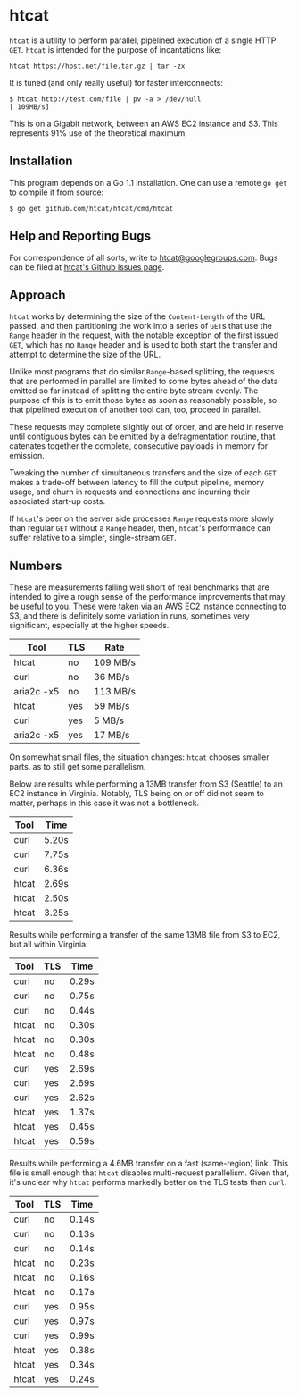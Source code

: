 # htcat #

`htcat` is a utility to perform parallel, pipelined execution of a
single HTTP `GET`.  `htcat` is intended for the purpose of
incantations like:

    htcat https://host.net/file.tar.gz | tar -zx

It is tuned (and only really useful) for faster interconnects:

    $ htcat http://test.com/file | pv -a > /dev/null
    [ 109MB/s]

This is on a Gigabit network, between an AWS EC2 instance and S3.
This represents 91% use of the theoretical maximum.

## Installation ##

This program depends on a Go 1.1 installation.  One can use a remote
`go get` to compile it from source:

    $ go get github.com/htcat/htcat/cmd/htcat

## Help and Reporting Bugs ##

For correspondence of all sorts, write to <htcat@googlegroups.com>.
Bugs can be filed at
[htcat's Github Issues page](https://github.com/htcat/htcat/issues).

## Approach ##

`htcat` works by determining the size of the `Content-Length` of the
URL passed, and then partitioning the work into a series of `GET`s
that use the `Range` header in the request, with the notable exception
of the first issued `GET`, which has no `Range` header and is used to
both start the transfer and attempt to determine the size of the URL.

Unlike most programs that do similar `Range`-based splitting, the
requests that are performed in parallel are limited to some bytes
ahead of the data emitted so far instead of splitting the entire byte
stream evenly.  The purpose of this is to emit those bytes as soon as
reasonably possible, so that pipelined execution of another tool can,
too, proceed in parallel.

These requests may complete slightly out of order, and are held in
reserve until contiguous bytes can be emitted by a defragmentation
routine, that catenates together the complete, consecutive payloads in
memory for emission.

Tweaking the number of simultaneous transfers and the size of each
`GET` makes a trade-off between latency to fill the output pipeline,
memory usage, and churn in requests and connections and incurring
their associated start-up costs.

If `htcat`'s peer on the server side processes `Range` requests more
slowly than regular `GET` without a `Range` header, then, `htcat`'s
performance can suffer relative to a simpler, single-stream `GET`.

## Numbers ##

These are measurements falling well short of real benchmarks that are
intended to give a rough sense of the performance improvements that
may be useful to you.  These were taken via an AWS EC2 instance
connecting to S3, and there is definitely some variation in runs,
sometimes very significant, especially at the higher speeds.

|Tool       | TLS | Rate     |
|-----------|-----|----------|
|htcat      | no  | 109 MB/s |
|curl       | no  | 36 MB/s  |
|aria2c -x5 | no  | 113 MB/s |
|htcat      | yes | 59 MB/s  |
|curl       | yes | 5 MB/s   |
|aria2c -x5 | yes | 17 MB/s  |

On somewhat small files, the situation changes: `htcat` chooses
smaller parts, as to still get some parallelism.

Below are results while performing a 13MB transfer from S3 (Seattle)
to an EC2 instance in Virginia.  Notably, TLS being on or off did not
seem to matter, perhaps in this case it was not a bottleneck.

| Tool   | Time     |
|--------|----------|
| curl   | 5.20s    |
| curl   | 7.75s    |
| curl   | 6.36s    |
| htcat  | 2.69s    |
| htcat  | 2.50s    |
| htcat  | 3.25s    |

Results while performing a transfer of the same 13MB file from S3 to
EC2, but all within Virginia:

| Tool       | TLS | Time     |
|------------|-----|----------|
| curl       | no  | 0.29s    |
| curl       | no  | 0.75s    |
| curl       | no  | 0.44s    |
| htcat      | no  | 0.30s    |
| htcat      | no  | 0.30s    |
| htcat      | no  | 0.48s    |
| curl       | yes | 2.69s    |
| curl       | yes | 2.69s    |
| curl       | yes | 2.62s    |
| htcat      | yes | 1.37s    |
| htcat      | yes | 0.45s    |
| htcat      | yes | 0.59s    |

Results while performing a 4.6MB transfer on a fast (same-region)
link.  This file is small enough that `htcat` disables multi-request
parallelism.  Given that, it's unclear why `htcat` performs markedly
better on the TLS tests than `curl`.

| Tool       | TLS | Time     |
|------------|-----|----------|
| curl       | no  | 0.14s    |
| curl       | no  | 0.13s    |
| curl       | no  | 0.14s    |
| htcat      | no  | 0.23s    |
| htcat      | no  | 0.16s    |
| htcat      | no  | 0.17s    |
| curl       | yes | 0.95s    |
| curl       | yes | 0.97s    |
| curl       | yes | 0.99s    |
| htcat      | yes | 0.38s    |
| htcat      | yes | 0.34s    |
| htcat      | yes | 0.24s    |
